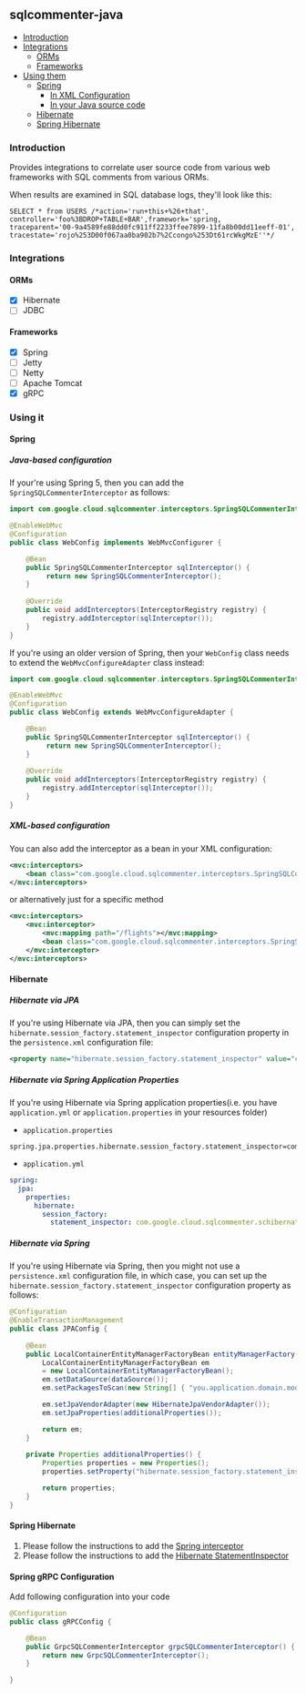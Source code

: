## sqlcommenter-java

- [Introduction](#introduction)
- [Integrations](#integrations)
    - [ORMs](#orms)
    - [Frameworks](#frameworks)
- [Using them](#using-them)
    - [Spring](#spring)
        - [In XML Configuration](#in-xml-configuration)
        - [In your Java source code](#in-your-java-source-code)
    - [Hibernate](#hibernate)
    - [Spring Hibernate](#spring-hibernate)

### Introduction
Provides integrations to correlate user source code from various
web frameworks with SQL comments from various ORMs.

When results are examined in SQL database logs, they'll look like this:

```shell
SELECT * from USERS /*action='run+this+%26+that',
controller='foo%3BDROP+TABLE+BAR',framework='spring,
traceparent='00-9a4589fe88dd0fc911ff2233ffee7899-11fa8b00dd11eeff-01',
tracestate='rojo%253D00f067aa0ba902b7%2Ccongo%253Dt61rcWkgMzE''*/
```

### Integrations

#### ORMs

- [X] Hibernate
- [ ] JDBC

#### Frameworks

- [X] Spring
- [ ] Jetty
- [ ] Netty
- [ ] Apache Tomcat
- [X] gRPC

### Using it

#### Spring

##### Java-based configuration

If your're using Spring 5, then you can add the `SpringSQLCommenterInterceptor` as follows:

```java
import com.google.cloud.sqlcommenter.interceptors.SpringSQLCommenterInterceptor;

@EnableWebMvc
@Configuration
public class WebConfig implements WebMvcConfigurer {

    @Bean
    public SpringSQLCommenterInterceptor sqlInterceptor() {
         return new SpringSQLCommenterInterceptor();
    }
 
    @Override
    public void addInterceptors(InterceptorRegistry registry) {
        registry.addInterceptor(sqlInterceptor());
    }
}
```

If you're using an older version of Spring, then your `WebConfig` class needs to extend the `WebMvcConfigureAdapter`
class instead:

```java
import com.google.cloud.sqlcommenter.interceptors.SpringSQLCommenterInterceptor;

@EnableWebMvc
@Configuration
public class WebConfig extends WebMvcConfigureAdapter {

    @Bean
    public SpringSQLCommenterInterceptor sqlInterceptor() {
         return new SpringSQLCommenterInterceptor();
    }
 
    @Override
    public void addInterceptors(InterceptorRegistry registry) {
        registry.addInterceptor(sqlInterceptor());
    }
}
```

##### XML-based configuration

You can also add the interceptor as a bean in your XML configuration:

```xml
<mvc:interceptors>
    <bean class="com.google.cloud.sqlcommenter.interceptors.SpringSQLCommenterInterceptor"></bean>
</mvc:interceptors>
```

or alternatively just for a specific method
```xml
<mvc:interceptors>
    <mvc:interceptor>
        <mvc:mapping path="/flights"></mvc:mapping>
        <bean class="com.google.cloud.sqlcommenter.interceptors.SpringSQLCommenterInterceptor"></bean>
    </mvc:interceptor>
</mvc:interceptors>
```

#### Hibernate

##### Hibernate via JPA

If you're using Hibernate via JPA, then you can simply set the `hibernate.session_factory.statement_inspector` configuration property in the `persistence.xml` configuration file:

```xml
<property name="hibernate.session_factory.statement_inspector" value="com.google.cloud.sqlcommenter.schibernate.SCHibernate" />
```

##### Hibernate via Spring Application Properties
If you're using Hibernate via Spring application properties(i.e. you have `application.yml` or `application.properties` in your resources folder)
- `application.properties`

```properties
spring.jpa.properties.hibernate.session_factory.statement_inspector=com.google.cloud.sqlcommenter.schibernate.SCHibernate
```

- `application.yml`

```yml 
spring:
  jpa:
    properties:
      hibernate:
        session_factory:
          statement_inspector: com.google.cloud.sqlcommenter.schibernate.SCHibernate
```

##### Hibernate via Spring

If you're using Hibernate via Spring, then you might not use a `persistence.xml` configuration file, in which case,
you can set up the `hibernate.session_factory.statement_inspector` configuration property as follows:

```java
@Configuration
@EnableTransactionManagement
public class JPAConfig {
 
    @Bean
    public LocalContainerEntityManagerFactoryBean entityManagerFactory() {
        LocalContainerEntityManagerFactoryBean em 
        = new LocalContainerEntityManagerFactoryBean();
        em.setDataSource(dataSource());
        em.setPackagesToScan(new String[] { "you.application.domain.model" });

        em.setJpaVendorAdapter(new HibernateJpaVendorAdapter());
        em.setJpaProperties(additionalProperties());

        return em;
    }
    
    private Properties additionalProperties() {
        Properties properties = new Properties();
        properties.setProperty("hibernate.session_factory.statement_inspector", SCHibernate.class.getName());

        return properties;
    }
}
```

#### Spring Hibernate

1. Please follow the instructions to add the [Spring interceptor](#spring)
2. Please follow the instructions to add the [Hibernate StatementInspector](#hibernate)

#### Spring gRPC Configuration 
Add following configuration into your code
```java
@Configuration
public class gRPCConfig {

    @Bean
    public GrpcSQLCommenterInterceptor grpcSQLCommenterInterceptor() {
        return new GrpcSQLCommenterInterceptor();
    }

}
```